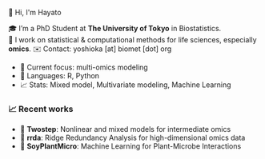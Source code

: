 👋 Hi, I'm Hayato

🎓 I’m a PhD Student at **The University of Tokyo** in Biostatistics.  
🧪 I work on statistical & computational methods for life sciences, especially **omics**.
✉️ Contact: yoshioka [at] biomet [dot] org

- 🔭 Current focus: multi-omics modeling
- 🐍 Languages: R, Python
- 📈 Stats: Mixed model, Multivariate modeling, Machine Learning

### 📈 Recent works
- 🚀 **Twostep**: Nonlinear and mixed models for intermediate omics  
- 📐 **rrda**: Ridge Redundancy Analysis for high-dimensional omics data  
- 🌿 **SoyPlantMicro**: Machine Learning for Plant-Microbe Interactions

